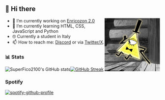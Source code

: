 ## :wave: Hi there

<img align="right" alt="SuperFico2100" width="180" src="https://github.com/SuperFico2100/SuperFico2100/blob/main/pfp.gif" />

- :telescope: I’m currently working on [Enricozon 2.0](https://github.com/Enricozon-Team/enricozon2.0) 
- :seedling: I’m currently learning HTML, CSS, JavaScript and Python
- 🤓 Currently a student in Italy
- :mailbox: How to reach me: [Discord](https://discord.com/users/772229565002809354) or via [Twitter/X](https://twitter.com/SuperFico2100). 

### :bar_chart: Stats
![SuperFico2100's GitHub stats](https://github-readme-stats.vercel.app/api?username=SuperFico2100&show_icons=true&theme=dark)[![GitHub Streak](https://streak-stats.demolab.com/?user=SuperFico2100&theme=dark)](https://git.io/streak-stats)

### Spotify

[![spotify-github-profile](https://spotify-github-profile.kittinanx.com/api/view?uid=edot2007&cover_image=true&theme=novatorem&show_offline=true&background_color=121212&interchange=false&bar_color=53b14f&bar_color_cover=false)](https://github.com/kittinan/spotify-github-profile)
